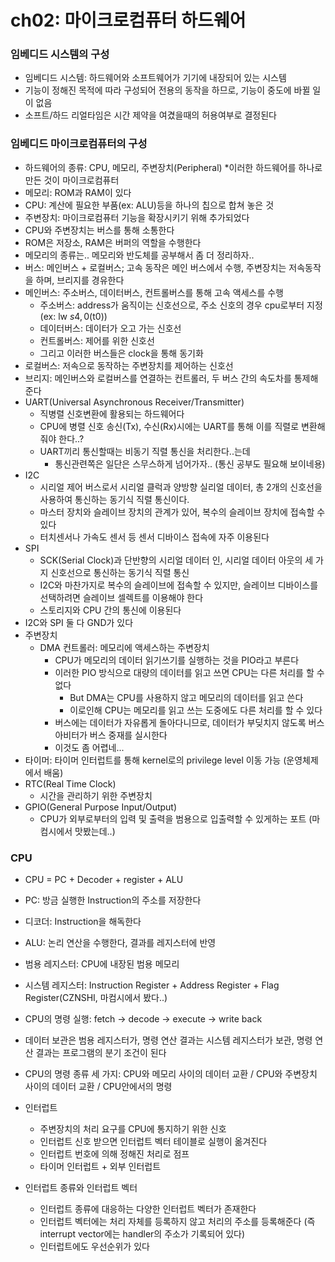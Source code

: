 # ch02: 마이크로컴퓨터 하드웨어

### 임베디드 시스템의 구성
* 임베디드 시스템: 하드웨어와 소프트웨어가 기기에 내장되어 있는 시스템
* 기능이 정해진 목적에 따라 구성되어 전용의 동작을 하므로, 기능이 중도에 바뀔 일이 없음
* 소프트/하드 리얼타임은 시간 제약을 여겼을때의 허용여부로 결정된다

### 임베디드 마이크로컴퓨터의 구성
* 하드웨어의 종류: CPU, 메모리, 주변장치(Peripheral)
    *이러한 하드웨어를 하나로 만든 것이 마이크로컴퓨터
* 메모리: ROM과 RAM이 있다
* CPU: 계산에 필요한 부품(ex: ALU)등을 하나의 칩으로 합쳐 놓은 것
* 주변장치: 마이크로컴퓨터 기능을 확장시키기 위해 추가되었다
* CPU와 주변장치는 버스를 통해 소통한다
* ROM은 저장소, RAM은 버퍼의 역할을 수행한다
* 메모리의 종류는.. 메모리와 반도체를 공부해서 좀 더 정리하자..
* 버스: 메인버스 + 로컬버스; 고속 동작은 메인 버스에서 수행, 주변장치는 저속동작을 하며, 브리지를 경유한다
* 메인버스: 주소버스, 데이터버스, 컨트롤버스를 통해 고속 액세스를 수행
    * 주소버스: address가 움직이는 신호선으로, 주소 신호의 경우 cpu로부터 지정 (ex: lw $s4, 0($t0))
    * 데이터버스: 데이터가 오고 가는 신호선
    * 컨트롤버스: 제어를 위한 신호선
    * 그리고 이러한 버스들은 clock을 통해 동기화
* 로컬버스: 저속으로 동작하는 주변장치를 제어하는 신호선
* 브리지: 메인버스와 로컬버스를 연결하는 컨트롤러, 두 버스 간의 속도차를 통제해준다
* UART(Universal Asynchronous Receiver/Transmitter)
    * 직병렬 신호변환에 활용되는 하드웨어다
    * CPU에 병렬 신호 송신(Tx), 수신(Rx)시에는 UART를 통해 이를 직렬로 변환해줘야 한다..?
    * UART끼리 통신할때는 비동기 직렬 통신을 처리한다..는데
      * 통신관련쪽은 일단은 스무스하게 넘어가자.. (통신 공부도 필요해 보이네용)
* I2C
    * 시리얼 제어 버스로서 시리얼 클럭과 양방향 실리얼 데이터, 총 2개의 신호선을 사용하여 통신하는 동기식 직렬 통신이다.
    * 마스터 장치와 슬레이브 장치의 관계가 있어, 복수의 슬레이브 장치에 접속할 수 있다
    * 터치센서나 가속도 센서 등 센서 디바이스 접속에 자주 이용된다
* SPI
    * SCK(Serial Clock)과 단반향의 시리얼 데이터 인, 시리얼 데이터 아웃의 세 가지 신호선으로 통신하는 동기식 직렬 통신
    * I2C와 마찬가지로 복수의 슬레이브에 접속할 수 있지만, 슬레이브 디바이스를 선택하려면 슬레이브 셀렉트를 이용해야 한다
    * 스토리지와 CPU 간의 통신에 이용된다
* I2C와 SPI 둘 다 GND가 있다
* 주변장치
  * DMA 컨트롤러: 메모리에 액세스하는 주변장치
    * CPU가 메모리의 데이터 읽기쓰기를 실행하는 것을 PIO라고 부른다
    * 이러한 PIO 방식으로 대량의 데이터를 읽고 쓰면 CPU는 다른 처리를 할 수 없다
      * But DMA는 CPU를 사용하지 않고 메모리의 데이터를 읽고 쓴다
      * 이로인해 CPU는 메모리를 읽고 쓰는 도중에도 다른 처리를 할 수 있다
    * 버스에는 데이터가 자유롭게 돌아다니므로, 데이터가 부딪치지 않도록 버스 아비터가 버스 중재를 실시한다
    * 이것도 좀 어렵네...
* 타이머: 타이머 인터럽트를 통해 kernel로의 privilege level 이동 가능 (운영체제에서 배움)
* RTC(Real Time Clock)
    * 시간을 관리하기 위한 주변장치
* GPIO(General Purpose Input/Output)
    * CPU가 외부로부터의 입력 및 출력을 범용으로 입출력할 수 있게하는 포트 (마컴시에서 맛봤는데..)

### CPU
* CPU = PC + Decoder + register + ALU
* PC: 방금 실행한 Instruction의 주소를 저장한다
* 디코더: Instruction을 해독한다
* ALU: 논리 연산을 수행한다, 결과를 레지스터에 반영
* 범용 레지스터: CPU에 내장된 범용 메모리
* 시스템 레지스터: Instruction Register + Address Register + Flag Register(CZNSHI, 마컴시에서 봤다..)
* CPU의 명령 실행: fetch -> decode -> execute -> write back
* 데이터 보관은 범용 레지스터가, 명령 연산 결과는 시스템 레지스터가 보관, 명령 연산 결과는 프로그램의 분기 조건이 된다
* CPU의 명령 종류 세 가지: CPU와 메모리 사이의 데이터 교환 / CPU와 주변장치 사이의 데이터 교환 / CPU안에서의 명령
* 인터럽트
  * 주변장치의 처리 요구를 CPU에 통지하기 위한 신호
  * 인터럽트 신호 받으면 인터럽트 벡터 테이블로 실행이 옮겨진다
  * 인터럽트 번호에 의해 정해진 처리로 점프
  * 타이머 인터럽트 + 외부 인터럽트

* 인터럽트 종류와 인터럽트 벡터
  * 인터럽트 종류에 대응하는 다양한 인터럽트 벡터가 존재한다
  * 인터럽트 벡터에는 처리 자체를 등록하지 않고 처리의 주소를 등록해준다 (즉 interrupt vector에는 handler의 주소가 기록되어 있다)
  * 인터럽트에도 우선순위가 있다
